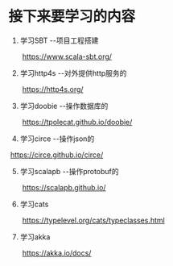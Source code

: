 # **接下来要学习的内容**

1. 学习SBT							--项目工程搭建

   ​          https://www.scala-sbt.org/

2. 学习http4s                                             --对外提供http服务的

   ​         https://http4s.org/

3. 学习doobie                                            --操作数据库的

   ​	 https://tpolecat.github.io/doobie/

4. 学习circe                                                --操作json的

​                 https://circe.github.io/circe/

5. 学习scalapb                                           --操作protobuf的

   ​       	  https://scalapb.github.io/

6. 学习cats

   ​          https://typelevel.org/cats/typeclasses.html

7. 学习akka

   ​	  https://akka.io/docs/